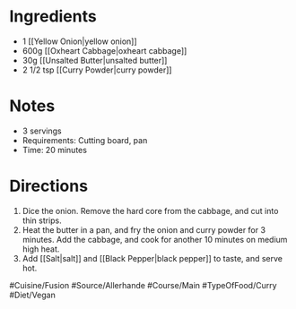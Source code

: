 # Ingredients
- 1 [[Yellow Onion|yellow onion]]
- 600g [[Oxheart Cabbage|oxheart cabbage]]
- 30g [[Unsalted Butter|unsalted butter]]
- 2 1/2 tsp [[Curry Powder|curry powder]]
# Notes
- 3 servings
- Requirements: Cutting board, pan
- Time: 20 minutes
# Directions
1. Dice the onion. Remove the hard core from the cabbage, and cut into thin strips.
2. Heat the butter in a pan, and fry the onion and curry powder for 3 minutes. Add the cabbage, and cook for another 10 minutes on medium high heat.
3. Add [[Salt|salt]] and [[Black Pepper|black pepper]] to taste, and serve hot.

#Cuisine/Fusion #Source/Allerhande #Course/Main #TypeOfFood/Curry #Diet/Vegan  